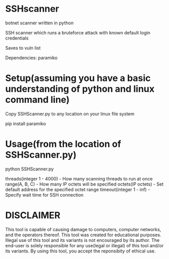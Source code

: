 # SSHscanner
botnet scanner written in python

SSH scanner which runs a bruteforce attack with known default login credentials

Saves to vuln list

Dependencies: paramiko

# Setup(assuming you have a basic understanding of python and linux command line)

Copy SSHScanner.py to any location on your linux file system

pip install paramiko

# Usage(from the location of SSHScanner.py)

python SSHScanner.py <threads> <range> <octets> <timeout>

threads(integer 1 - 4000) - How many scanning threads to run at once
range(A, B, C) - How many IP octets will be specified
octets(IP octets) - Set default address for the specified octet range
timeout(integer 1 - inf) - Specify wait time for SSH connection

# DISCLAIMER

This tool is capable of causing damage to computers, 
computer networks, and the operators thereof. This tool was 
created for educational purposes. Illegal use of this tool 
and its variants is not encouraged by its author. The end-user 
is solely responsible for any use(legal or illegal) of this 
tool and/or its variants. By using this tool, you accept the 
reponsibity of ethical use.
